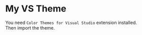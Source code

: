 # My VS Theme
You need `Color Themes for Visual Studio` extension installed. <br>
Then import the theme.
